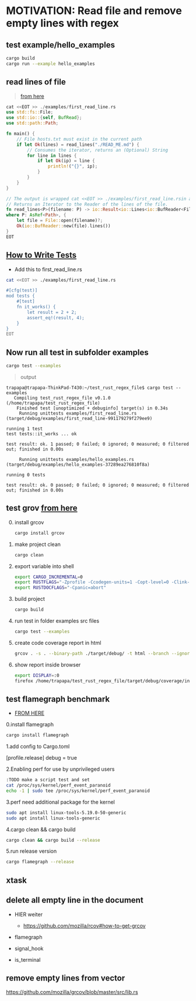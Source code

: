 # MOTIVATION: Read file and remove empty lines with regex

## test example/hello_examples

```bash
cargo build
cargo run --example hello_examples
```

## read lines of file

> [from here](https://doc.rust-lang.org/rust-by-example/std_misc/file/read_lines.html)

```rust
cat <<EOT >> ./examples/first_read_line.rs
use std::fs::File;
use std::io::{self, BufRead};
use std::path::Path;

fn main() {
    // File hosts.txt must exist in the current path
    if let Ok(lines) = read_lines("./READ_ME.md") {
        // Consumes the iterator, returns an (Optional) String
        for line in lines {
            if let Ok(ip) = line {
                println!("{}", ip);
            }
        }
    }
}

// The output is wrapped cat <<EOT >> ./examples/first_read_line.rsin a Result to allow matching on errors
// Returns an Iterator to the Reader of the lines of the file.
fn read_lines<P>(filename: P) -> io::Result<io::Lines<io::BufReader<File>>>
where P: AsRef<Path>, {
    let file = File::open(filename)?;
    Ok(io::BufReader::new(file).lines())
}
EOT
```

## [How to Write Tests](https://doc.rust-lang.org/book/ch11-01-writing-tests.html)

- Add this to first_read_line.rs

```bash
cat <<EOT >> ./examples/first_read_line.rs

#[cfg(test)]
mod tests {
    #[test]
    fn it_works() {
        let result = 2 + 2;
        assert_eq!(result, 4);
    }
}
EOT
```

## Now run all test in subfolder examples

```bash
cargo test --examples
```

> output

```shell
trapapa@trapapa-ThinkPad-T430:~/test_rust_regex_file$ cargo test --examples
   Compiling test_rust_regex_file v0.1.0 (/home/trapapa/test_rust_regex_file)
    Finished test [unoptimized + debuginfo] target(s) in 0.34s
     Running unittests examples/first_read_line.rs (target/debug/examples/first_read_line-991179279f279ee9)

running 1 test
test tests::it_works ... ok

test result: ok. 1 passed; 0 failed; 0 ignored; 0 measured; 0 filtered out; finished in 0.00s

     Running unittests examples/hello_examples.rs (target/debug/examples/hello_examples-37289ea276810f8a)

running 0 tests

test result: ok. 0 passed; 0 failed; 0 ignored; 0 measured; 0 filtered out; finished in 0.00s
```

## test grov [from here](https://github.com/mozilla/grcov#how-to-get-grcov)

0. install grcov

    ```bash
    cargo install grcov
    ```

1. make project clean

   ```bash
   cargo clean
   ```

2. export variable into shell

   ```bash
   export CARGO_INCREMENTAL=0
   export RUSTFLAGS="-Zprofile -Ccodegen-units=1 -Copt-level=0 -Clink-dead-code -Coverflow-checks=off -Zpanic_abort_tests -Cpanic=abort"
   export RUSTDOCFLAGS="-Cpanic=abort"
   ```

3. build project

   ```bash
   cargo build
   ```

4. run test in folder examples src files

   ```bash
   cargo test --examples
   ```

5. create code coverage report in html

   ```bash
   grcov . -s . --binary-path ./target/debug/ -t html --branch --ignore-not-existing -o ./target/debug/coverage/
   ```

6. show report inside browser

   ```bash
   export DISPLAY=:0
   firefox /home/trapapa/test_rust_regex_file/target/debug/coverage/index.html
   ```

## test flamegraph benchmark

- [FROM HERE](https://github.com/killercup/cargo-flamegraph)

0.install flamegraph

```bash
cargo install flamegraph    
```

1.add config to Cargo.toml

[profile.release]
debug = true

2.Enabling perf for use by unprivileged users

```bash
:TODO make a script test and set
cat /proc/sys/kernel/perf_event_paranoid
echo -1 | sudo tee /proc/sys/kernel/perf_event_paranoid
```

3.perf need additional package for the kernel

```bash
sudo apt install linux-tools-5.19.0-50-generic
sudo apt install linux-tools-generic
```

4.cargo clean && cargo build

```bash
cargo clean && cargo build --release
```

5.run release version

```bash
cargo flamegraph --release
```

## xtask

## delete all empty line in the document

- HIER weiter

  - https://github.com/mozilla/rcov#how-to-get-grcov

- flamegraph
- signal_hook
- is_terminal

## remove empty lines from vector
https://github.com/mozilla/grcov/blob/master/src/lib.rs